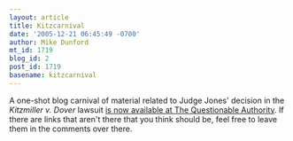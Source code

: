 ```yaml
---
layout: article
title: Kitzcarnival
date: '2005-12-21 06:45:49 -0700'
author: Mike Dunford
mt_id: 1719
blog_id: 2
post_id: 1719
basename: kitzcarnival
---
```

A one-shot blog carnival of material related to Judge Jones' decision in the _Kitzmiller v. Dover_ lawsuit [is now available at The Questionable Authority](http://thequestionableauthority.blogspot.com/2005/12/kitzcarnival.html). If there are links that aren't there that you think should be, feel free to leave them in the comments over there.
